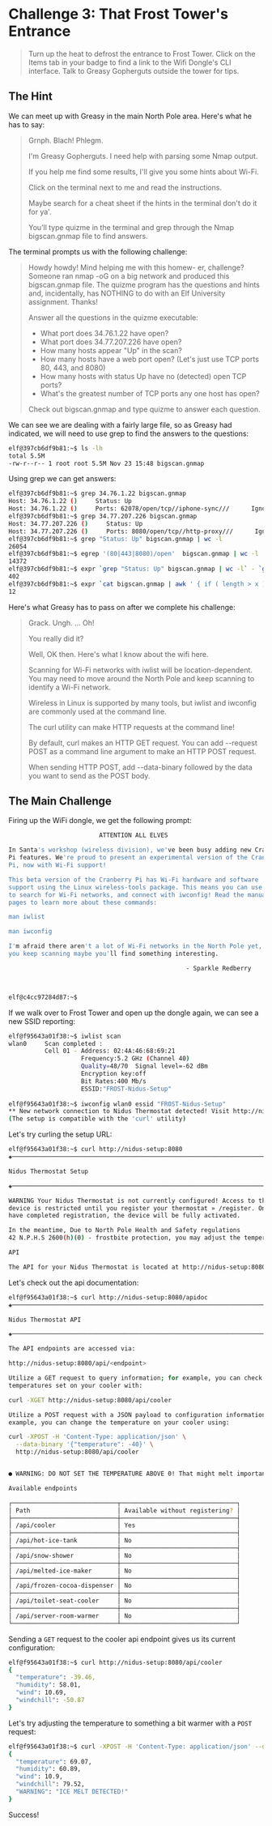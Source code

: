 # Challenge 3: That Frost Tower's Entrance 

> Turn up the heat to defrost the entrance to Frost Tower. Click on the Items tab in your badge to find a link to the Wifi Dongle's CLI interface. Talk to Greasy Gopherguts outside the tower for tips.

## The Hint

We can meet up with Greasy in the main North Pole area.  Here's what he has to say:

> Grnph. Blach! Phlegm.
> 
> I'm Greasy Gopherguts. I need help with parsing some Nmap output.
> 
> If you help me find some results, I'll give you some hints about Wi-Fi.
> 
> Click on the terminal next to me and read the instructions.
> 
> Maybe search for a cheat sheet if the hints in the terminal don't do it for ya'.
> 
> You’ll type quizme in the terminal and grep through the Nmap bigscan.gnmap file to find answers.

The terminal prompts us with the following challenge:

> Howdy howdy!  Mind helping me with this homew- er, challenge?
> Someone ran nmap -oG on a big network and produced this bigscan.gnmap file.
> The quizme program has the questions and hints and, incidentally,
> has NOTHING to do with an Elf University assignment. Thanks!
> 
> Answer all the questions in the quizme executable:
> - What port does 34.76.1.22 have open?
> - What port does 34.77.207.226 have open?
> - How many hosts appear "Up" in the scan?
> - How many hosts have a web port open?  (Let's just use TCP ports 80, 443, and 8080)
> - How many hosts with status Up have no (detected) open TCP ports?
> - What's the greatest number of TCP ports any one host has open?
> 
> Check out bigscan.gnmap and type quizme to answer each question.

We can see we are dealing with a fairly large file, so as Greasy had indicated, we will need to use grep to find the answers to the questions:

```bash
elf@397cb6df9b81:~$ ls -lh
total 5.5M
-rw-r--r-- 1 root root 5.5M Nov 23 15:48 bigscan.gnmap
```

Using grep we can get answers:

```bash
elf@397cb6df9b81:~$ grep 34.76.1.22 bigscan.gnmap 
Host: 34.76.1.22 ()     Status: Up
Host: 34.76.1.22 ()     Ports: 62078/open/tcp//iphone-sync///      Ignored State: closed (999)
elf@397cb6df9b81:~$ grep 34.77.207.226 bigscan.gnmap 
Host: 34.77.207.226 ()     Status: Up
Host: 34.77.207.226 ()     Ports: 8080/open/tcp//http-proxy///      Ignored State: filtered (999)
elf@397cb6df9b81:~$ grep "Status: Up" bigscan.gnmap | wc -l
26054
elf@397cb6df9b81:~$ egrep '(80|443|8080)/open'  bigscan.gnmap | wc -l
14372
elf@397cb6df9b81:~$ expr `grep "Status: Up" bigscan.gnmap | wc -l` - `grep "Status: Up" bigscan.gnmap -a1 | grep -v "Status: Up" | wc -l` + 1
402
elf@397cb6df9b81:~$ expr `cat bigscan.gnmap | awk ' { if ( length > x ) { x = length; y = $0 } }END{ print y }' | tr -cd , | wc -c` + 1
12
```

Here's what Greasy has to pass on after we complete his challenge:

> Grack. Ungh. ... Oh!
> 
> You really did it?
> 
> Well, OK then. Here's what I know about the wifi here.
> 
> Scanning for Wi-Fi networks with iwlist will be location-dependent. You may need to move around the North Pole and keep scanning to identify a Wi-Fi network.
> 
> Wireless in Linux is supported by many tools, but iwlist and iwconfig are commonly used at the command line.
> 
> The curl utility can make HTTP requests at the command line!
> 
> By default, curl makes an HTTP GET request. You can add --request POST as a command line argument to make an HTTP POST request.
> 
> When sending HTTP POST, add --data-binary followed by the data you want to send as the POST body.

## The Main Challenge

Firing up the WiFi dongle, we get the following prompt:

```bash
                         ATTENTION ALL ELVES

In Santa's workshop (wireless division), we've been busy adding new Cranberry
Pi features. We're proud to present an experimental version of the Cranberry
Pi, now with Wi-Fi support!

This beta version of the Cranberry Pi has Wi-Fi hardware and software
support using the Linux wireless-tools package. This means you can use iwlist
to search for Wi-Fi networks, and connect with iwconfig! Read the manual
pages to learn more about these commands:

man iwlist

man iwconfig

I'm afraid there aren't a lot of Wi-Fi networks in the North Pole yet, but if
you keep scanning maybe you'll find something interesting.

                                                 - Sparkle Redberry



elf@c4cc97284d87:~$
```

If we walk over to Frost Tower and open up the dongle again, we can see a new SSID reporting:

```bash
elf@f95643a01f38:~$ iwlist scan
wlan0     Scan completed :
          Cell 01 - Address: 02:4A:46:68:69:21
                    Frequency:5.2 GHz (Channel 40)
                    Quality=48/70  Signal level=-62 dBm  
                    Encryption key:off
                    Bit Rates:400 Mb/s
                    ESSID:"FROST-Nidus-Setup"
          
elf@f95643a01f38:~$ iwconfig wlan0 essid "FROST-Nidus-Setup"
** New network connection to Nidus Thermostat detected! Visit http://nidus-setup:8080/ to complete setup
(The setup is compatible with the 'curl' utility)
```

Let's try curling the setup URL:

```bash
elf@f95643a01f38:~$ curl http://nidus-setup:8080
◈──────────────────────────────────────────────────────────────────────────────◈

Nidus Thermostat Setup

◈──────────────────────────────────────────────────────────────────────────────◈

WARNING Your Nidus Thermostat is not currently configured! Access to this
device is restricted until you register your thermostat » /register. Once you
have completed registration, the device will be fully activated.

In the meantime, Due to North Pole Health and Safety regulations
42 N.P.H.S 2600(h)(0) - frostbite protection, you may adjust the temperature.

API

The API for your Nidus Thermostat is located at http://nidus-setup:8080/apidoc
```

Let's check out the api documentation:

```bash
elf@f95643a01f38:~$ curl http://nidus-setup:8080/apidoc
◈──────────────────────────────────────────────────────────────────────────────◈

Nidus Thermostat API

◈──────────────────────────────────────────────────────────────────────────────◈

The API endpoints are accessed via:

http://nidus-setup:8080/api/<endpoint>

Utilize a GET request to query information; for example, you can check the
temperatures set on your cooler with:

curl -XGET http://nidus-setup:8080/api/cooler

Utilize a POST request with a JSON payload to configuration information; for
example, you can change the temperature on your cooler using:

curl -XPOST -H 'Content-Type: application/json' \
  --data-binary '{"temperature": -40}' \
  http://nidus-setup:8080/api/cooler


● WARNING: DO NOT SET THE TEMPERATURE ABOVE 0! That might melt important furniture

Available endpoints

┌─────────────────────────────┬────────────────────────────────┐
│ Path                        │ Available without registering? │ 
├─────────────────────────────┼────────────────────────────────┤
│ /api/cooler                 │ Yes                            │ 
├─────────────────────────────┼────────────────────────────────┤
│ /api/hot-ice-tank           │ No                             │ 
├─────────────────────────────┼────────────────────────────────┤
│ /api/snow-shower            │ No                             │ 
├─────────────────────────────┼────────────────────────────────┤
│ /api/melted-ice-maker       │ No                             │ 
├─────────────────────────────┼────────────────────────────────┤
│ /api/frozen-cocoa-dispenser │ No                             │ 
├─────────────────────────────┼────────────────────────────────┤
│ /api/toilet-seat-cooler     │ No                             │ 
├─────────────────────────────┼────────────────────────────────┤
│ /api/server-room-warmer     │ No                             │ 
└─────────────────────────────┴────────────────────────────────┘
```

Sending a `GET` request to the cooler api endpoint gives us its current configuration:

```bash
elf@f95643a01f38:~$ curl http://nidus-setup:8080/api/cooler
{
  "temperature": -39.46,
  "humidity": 58.01,
  "wind": 10.69,
  "windchill": -50.87
}
```

Let's try adjusting the temperature to something a bit warmer with a `POST` request:

```bash
elf@f95643a01f38:~$ curl -XPOST -H 'Content-Type: application/json' --data-binary '{"temperature": 70}' http://nidus-setup:8080/api/cooler
{
  "temperature": 69.07,
  "humidity": 60.89,
  "wind": 10.9,
  "windchill": 79.52,
  "WARNING": "ICE MELT DETECTED!"
}
```

Success!